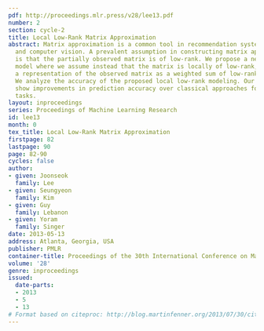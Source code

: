 ```yaml
---
pdf: http://proceedings.mlr.press/v28/lee13.pdf
number: 2
section: cycle-2
title: Local Low-Rank Matrix Approximation
abstract: Matrix approximation is a common tool in recommendation systems, text mining,
  and computer vision. A prevalent assumption in constructing matrix approximations
  is that the partially observed matrix is of low-rank. We propose a new matrix approximation
  model where we assume instead that the matrix is locally of low-rank, leading to
  a representation of the observed matrix as a weighted sum of low-rank matrices.
  We analyze the accuracy of the proposed local low-rank modeling. Our experiments
  show improvements in prediction accuracy over classical approaches for recommendation
  tasks.
layout: inproceedings
series: Proceedings of Machine Learning Research
id: lee13
month: 0
tex_title: Local Low-Rank Matrix Approximation
firstpage: 82
lastpage: 90
page: 82-90
cycles: false
author:
- given: Joonseok
  family: Lee
- given: Seungyeon
  family: Kim
- given: Guy
  family: Lebanon
- given: Yoram
  family: Singer
date: 2013-05-13
address: Atlanta, Georgia, USA
publisher: PMLR
container-title: Proceedings of the 30th International Conference on Machine Learning
volume: '28'
genre: inproceedings
issued:
  date-parts:
  - 2013
  - 5
  - 13
# Format based on citeproc: http://blog.martinfenner.org/2013/07/30/citeproc-yaml-for-bibliographies/
---
```

